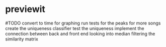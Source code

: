 # previewit

#TODO
convert to time for graphing
run tests for the peaks for more songs
create the uniqueness classifier
test the uniqueness
implement the connection between back and front end
looking into median filtering the similarity matrix
